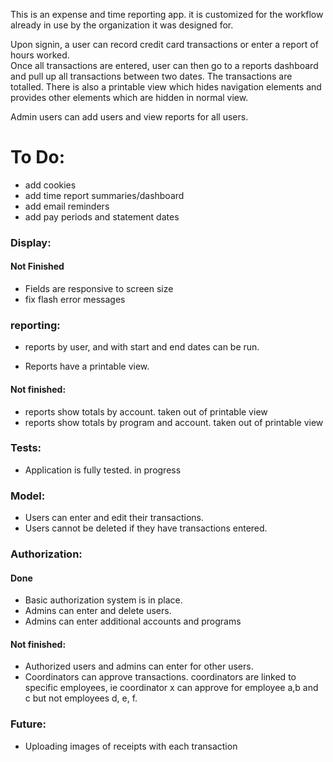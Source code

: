This is an expense and time reporting app.  it is customized for the workflow already in use by
the organization it was designed for.  

Upon signin, a user can record credit card transactions or enter a report of hours worked.  
Once all transactions are entered, user can then go to a reports dashboard and pull up all 
transactions between two dates.  The transactions are totalled.  There is also a printable 
view which hides navigation elements and provides other elements which are hidden in normal view.  

Admin users can add users and view reports for all users.  


# To Do:

- add cookies
- add time report summaries/dashboard
- add email reminders
- add pay periods and statement dates

### Display: 


#### Not Finished

- Fields are responsive to screen size
- fix flash error messages


### reporting:

- reports by user, and with start and end dates can be run. 

- Reports have a printable view.

#### Not finished: 
- reports show totals by account. taken out of printable view
- reports show totals by program and account. taken out of printable view


### Tests:  

- Application is fully tested.  in progress


### Model: 

- Users can enter and edit their transactions.
- Users cannot be deleted if they have transactions entered.

### Authorization:

#### Done

- Basic authorization system is in place. 
- Admins can enter and delete users.
- Admins can enter additional accounts and programs

#### Not finished:

- Authorized users and admins can enter for other users.  
- Coordinators can approve transactions. coordinators are linked to specific employees, ie coordinator x can approve for employee a,b and c but not employees d, e, f.


### Future:  

- Uploading images of receipts with each transaction
